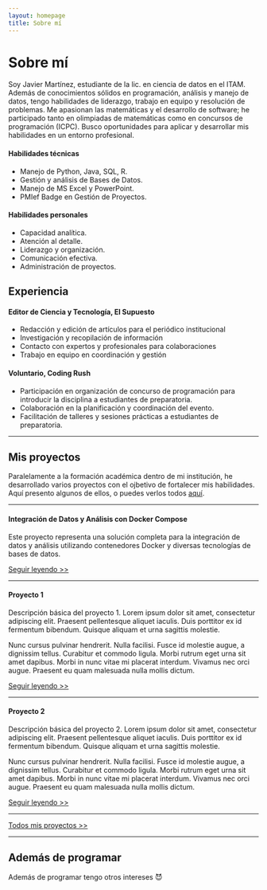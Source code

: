 ```yaml
---
layout: homepage
title: Sobre mí
---
```

# Sobre mí
Soy Javier Martínez, estudiante de la lic. en ciencia de datos en el ITAM. Además de conocimientos sólidos en programación, análisis y manejo de datos, tengo habilidades de liderazgo, trabajo en equipo y resolución de problemas. Me apasionan las matemáticas y el desarrollo de software; he participado tanto en olimpiadas de matemáticas como en concursos de programación (ICPC). Busco oportunidades para aplicar y desarrollar mis habilidades en un entorno profesional.

#### Habilidades técnicas
* Manejo de Python, Java, SQL, R. 
* Gestión y análisis de Bases de Datos. 
* Manejo de MS Excel y PowerPoint. 
* PMIef Badge en Gestión de Proyectos. 

#### Habilidades personales
* Capacidad analítica. 
* Atención al detalle. 
* Liderazgo y organización. 
* Comunicación efectiva. 
* Administración de proyectos.  


## Experiencia

#### Editor de Ciencia y Tecnología, El Supuesto 
* Redacción y edición de artículos para el periódico institucional 
* Investigación y recopilación de información 
* Contacto con expertos y profesionales para colaboraciones 
* Trabajo en equipo en coordinación y gestión 

#### Voluntario, Coding Rush 
* Participación en organización de concurso de programación para introducir la disciplina a estudiantes de preparatoria. 
* Colaboración en la planificación y coordinación del evento. 
* Facilitación de talleres y sesiones prácticas a estudiantes de preparatoria. 

---

## Mis proyectos
Paralelamente a la formación académica dentro de mi institución, he desarrollado varios proyectos con el ojbetivo de fortalecer mis habilidades. Aquí presento algunos de ellos, o puedes verlos todos <a href="{{ '/tags' | relative_url }}">aquí</a>.

---
#### Integración de Datos y Análisis con Docker Compose
Este proyecto representa una solución completa para la integración de datos y análisis utilizando contenedores Docker y diversas tecnologías de bases de datos.

<a href="{{ '/proyecto/2024/05/25/integracion-de-datos.html' | relative_url }}">Seguir leyendo >></a>

---
#### Proyecto 1
Descripción básica del proyecto 1. Lorem ipsum dolor sit amet, consectetur adipiscing elit. Praesent pellentesque aliquet iaculis. Duis porttitor ex id fermentum bibendum. Quisque aliquam et urna sagittis molestie.

Nunc cursus pulvinar hendrerit. Nulla facilisi. Fusce id molestie augue, a dignissim tellus. Curabitur et commodo ligula. Morbi rutrum eget urna sit amet dapibus. Morbi in nunc vitae mi placerat interdum. Vivamus nec orci augue. Praesent eu quam malesuada nulla mollis dictum. 

<a href="{{ '/proyecto/2024/05/25/proyecto-1.html' | relative_url }}">Seguir leyendo >></a>

---
#### Proyecto 2
Descripción básica del proyecto 2. Lorem ipsum dolor sit amet, consectetur adipiscing elit. Praesent pellentesque aliquet iaculis. Duis porttitor ex id fermentum bibendum. Quisque aliquam et urna sagittis molestie.

Nunc cursus pulvinar hendrerit. Nulla facilisi. Fusce id molestie augue, a dignissim tellus. Curabitur et commodo ligula. Morbi rutrum eget urna sit amet dapibus. Morbi in nunc vitae mi placerat interdum. Vivamus nec orci augue. Praesent eu quam malesuada nulla mollis dictum. 

<a href="{{ '/proyecto/2024/05/25/proyecto-2.html' | relative_url }}">Seguir leyendo >></a>

---
<a href="{{ '/tags' | relative_url }}">Todos mis proyectos >></a>

---

## Además de programar
Además de programar tengo otros intereses &#128520;
